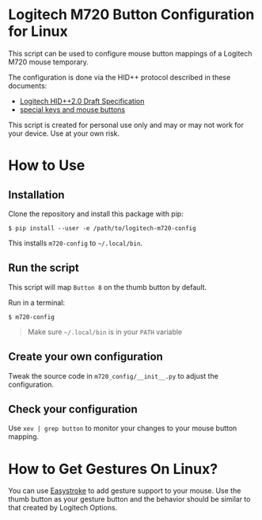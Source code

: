 # Logitech M720 Button Configuration for Linux

This script can be used to configure mouse button mappings of a Logitech M720 mouse temporary.

The configuration is done via the HID++ protocol described in these documents:

 * [Logitech HID++2.0 Draft Specification](https://lekensteyn.nl/files/logitech/logitech_hidpp_2.0_specification_draft_2012-06-04.pdf)
 * [special keys and mouse buttons](https://lekensteyn.nl/files/logitech/x1b04_specialkeysmsebuttons.html#divertedButtonsEvent)

This script is created for personal use only and may or may not work for your device. Use at your own risk.

# How to Use

## Installation

Clone the repository and install this package with pip:

```
$ pip install --user -e /path/to/logitech-m720-config
```

This installs `m720-config` to `~/.local/bin`.

## Run the script

This script will map `Button 8` on the thumb button by default.

Run in a terminal:

```
$ m720-config
```

> Make sure `~/.local/bin` is in your `PATH` variable

## Create your own configuration

Tweak the source code in `m720_config/__init__.py` to adjust the configuration.

## Check your configuration

Use `xev | grep button` to monitor your changes to your mouse button mapping.

# How to Get Gestures On Linux?

You can use [Easystroke](https://github.com/thjaeger/easystroke/wiki) to add gesture support to your mouse. Use the thumb button as your gesture button and the behavior should be similar to that created by Logitech Options.
